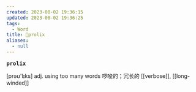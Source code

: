 ```yaml
---
created: 2023-08-02 19:36:15
updated: 2023-08-02 19:36:25
tags:
  - Word
title: 📖prolix
aliases:
  - null
---
```


<pre><strong>prolix</strong></pre>
[prəʊ'lɪks]
adj. using too many words 啰唆的；冗长的
[[verbose]], [[long-winded]]
